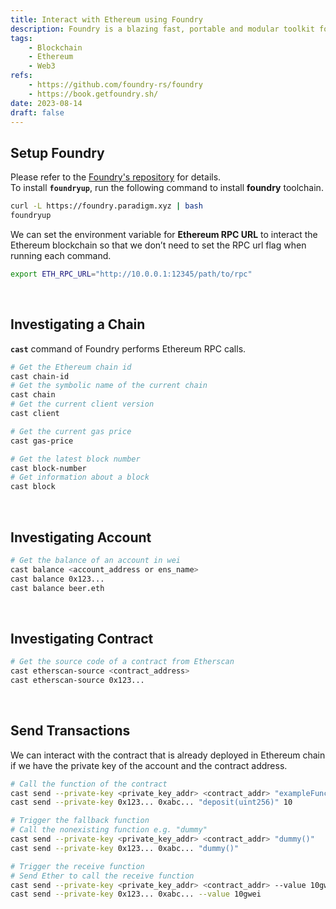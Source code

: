 ```yaml
---
title: Interact with Ethereum using Foundry
description: Foundry is a blazing fast, portable and modular toolkit for Ethereum application development written in Rust. 
tags:
    - Blockchain
    - Ethereum
    - Web3
refs:
    - https://github.com/foundry-rs/foundry
    - https://book.getfoundry.sh/
date: 2023-08-14
draft: false
---
```


## Setup Foundry

Please refer to the [Foundry's repository](https://github.com/foundry-rs/foundry) for details.  
To install **`foundryup`**, run the following command to install **foundry** toolchain.

```sh
curl -L https://foundry.paradigm.xyz | bash
foundryup
```

We can set the environment variable for **Ethereum RPC URL** to interact the Ethereum blockchain so that we don’t need to set the RPC url flag when running each command.

```bash
export ETH_RPC_URL="http://10.0.0.1:12345/path/to/rpc"
```

<br />

## Investigating a Chain

**`cast`** command of Foundry performs Ethereum RPC calls.

```bash
# Get the Ethereum chain id
cast chain-id
# Get the symbolic name of the current chain
cast chain
# Get the current client version
cast client

# Get the current gas price
cast gas-price

# Get the latest block number
cast block-number
# Get information about a block
cast block
```

<br />

## Investigating Account

```bash
# Get the balance of an account in wei
cast balance <account_address or ens_name>
cast balance 0x123...
cast balance beer.eth
```

<br />

## Investigating Contract

```sh
# Get the source code of a contract from Etherscan
cast etherscan-source <contract_address>
cast etherscan-source 0x123...
```

<br />

## Send Transactions

We can interact with the contract that is already deployed in Ethereum chain if we have the private key of the account and the contract address.

```bash
# Call the function of the contract
cast send --private-key <private_key_addr> <contract_addr> "exampleFunc(uint256)" <argument_value_of_the_function>
cast send --private-key 0x123... 0xabc... "deposit(uint256)" 10

# Trigger the fallback function
# Call the nonexisting function e.g. "dummy"
cast send --private-key <private_key_addr> <contract_addr> "dummy()"
cast send --private-key 0x123... 0xabc... "dummy()"

# Trigger the receive function
# Send Ether to call the receive function
cast send --private-key <private_key_addr> <contract_addr> --value 10gwei
cast send --private-key 0x123... 0xabc... --value 10gwei
```